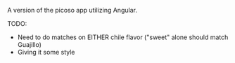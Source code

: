 A version of the picoso app utilizing Angular.

TODO:
- Need to do matches on EITHER chile flavor ("sweet" alone should match Guajillo)
- Giving it some style
